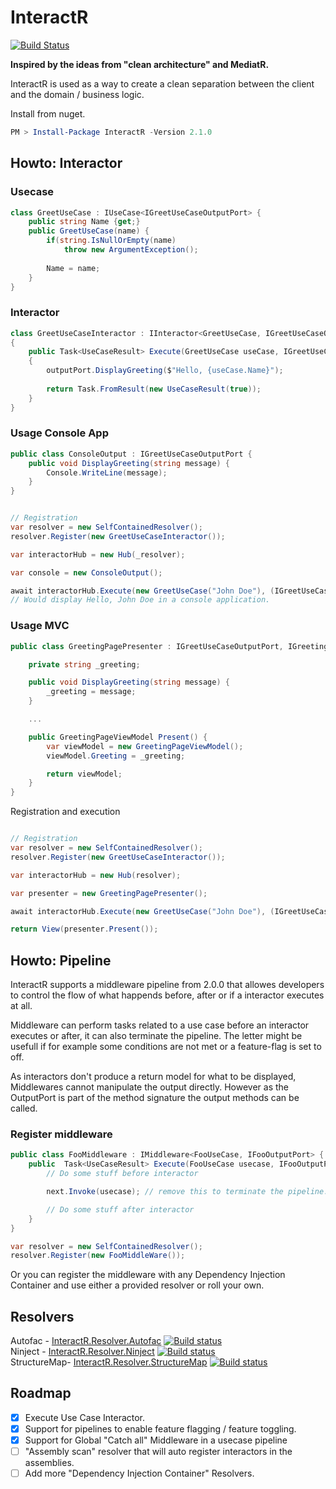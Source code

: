 # InteractR
[![Build Status](https://dev.azure.com/kristofferolsson/Interactor/_apis/build/status/Interactor-CI?branchName=master)](https://dev.azure.com/kristofferolsson/Interactor/_build/latest?definitionId=7&branchName=master)

**Inspired by the ideas from "clean architecture" and MediatR.**

InteractR is used as a way to create a clean separation between the client and the domain / business logic.

Install from nuget.
```PowerShell
PM > Install-Package InteractR -Version 2.1.0
```

## Howto: Interactor

### Usecase

```csharp
class GreetUseCase : IUseCase<IGreetUseCaseOutputPort> {
	public string Name {get;}
	public GreetUseCase(name) {
		if(string.IsNullOrEmpty(name)
			throw new ArgumentException();
			
		Name = name;
	}
}
```

### Interactor

```csharp
class GreetUseCaseInteractor : IInteractor<GreetUseCase, IGreetUseCaseOutputPort> 
{
	public Task<UseCaseResult> Execute(GreetUseCase useCase, IGreetUseCaseOutputPort outputPort, CancellationToken cancellationToken)
	{
		outputPort.DisplayGreeting($"Hello, {useCase.Name}");
		
		return Task.FromResult(new UseCaseResult(true));
	}
}
```

### Usage Console App


```csharp
public class ConsoleOutput : IGreetUseCaseOutputPort {
	public void DisplayGreeting(string message) {
		Console.WriteLine(message);
	}
}
```

```csharp

// Registration
var resolver = new SelfContainedResolver();
resolver.Register(new GreetUseCaseInteractor());

var interactorHub = new Hub(_resolver);

var console = new ConsoleOutput();

await interactorHub.Execute(new GreetUseCase("John Doe"), (IGreetUseCaseOutputPort) console);
// Would display Hello, John Doe in a console application.
```

### Usage MVC

```csharp
public class GreetingPagePresenter : IGreetUseCaseOutputPort, IGreetingPagePresenter {

	private string _greeting;

	public void DisplayGreeting(string message) {
		_greeting = message;
	}

	...

	public GreetingPageViewModel Present() {
		var viewModel = new GreetingPageViewModel();
		viewModel.Greeting = _greeting;

		return viewModel;
	}
}
```
Registration and execution

```csharp

// Registration
var resolver = new SelfContainedResolver();
resolver.Register(new GreetUseCaseInteractor());

var interactorHub = new Hub(resolver);

var presenter = new GreetingPagePresenter();

await interactorHub.Execute(new GreetUseCase("John Doe"), (IGreetUseCaseOutputPort) presenter);

return View(presenter.Present());
```

## Howto: Pipeline
InteractR supports a middleware pipeline from 2.0.0 that allowes developers to control the flow of what happends before, after or if a interactor executes at all.

Middleware can perform tasks related to a use case before an interactor executes or after, it can also terminate the pipeline. The letter might be usefull if for example some conditions are not met
or a feature-flag is set to off.

As interactors don't produce a return model for what to be displayed, Middlewares cannot manipulate the output directly. 
However as the OutputPort is part of the method signature the output methods can be called.


### Register middleware
```csharp
public class FooMiddleware : IMiddleware<FooUseCase, IFooOutputPort> {
	public  Task<UseCaseResult> Execute(FooUseCase usecase, IFooOutputPort outputPort, Func<FooUseCase, Task<UseCaseResult>> next, CancellationToken cancellationToken) {
		// Do some stuff before interactor

		next.Invoke(usecase); // remove this to terminate the pipeline.

		// Do some stuff after interactor
	}
}
```

```csharp
var resolver = new SelfContainedResolver();
resolver.Register(new FooMiddleWare());
```

Or you can register the middleware with any Dependency Injection Container and use either a provided resolver or roll your own.

## Resolvers
Autofac - [InteractR.Resolver.Autofac](https://github.com/madebykrol/InteractR.Resolver.Autofac) [![Build status](https://dev.azure.com/kristofferolsson/Interactor/_apis/build/status/InteractR.Resolver.AutoFac)](https://dev.azure.com/kristofferolsson/Interactor/_build/latest?definitionId=11) <br />
Ninject - [InteractR.Resolver.Ninject](https://github.com/madebykrol/InteractR.Resolver.Ninject) [![Build status](https://dev.azure.com/kristofferolsson/Interactor/_apis/build/status/InteractR.Resolver.Ninject)](https://dev.azure.com/kristofferolsson/Interactor/_build/latest?definitionId=10) <br />
StructureMap- [InteractR.Resolver.StructureMap](https://github.com/madebykrol/InteractR.Resolver.StructureMap) [![Build status](https://dev.azure.com/kristofferolsson/Interactor/_apis/build/status/InteractR.Resolver.StructureMap)](https://dev.azure.com/kristofferolsson/Interactor/_build/latest?definitionId=12)

## Roadmap
- [x] Execute Use Case Interactor.
- [x] Support for pipelines to enable feature flagging / feature toggling.
- [x] Support for Global "Catch all" Middleware in a usecase pipeline
- [ ] "Assembly scan" resolver that will auto register interactors in the assemblies.
- [ ] Add more "Dependency Injection Container" Resolvers.
